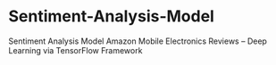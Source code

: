 # Sentiment-Analysis-Model
Sentiment Analysis Model Amazon Mobile Electronics Reviews – Deep Learning via TensorFlow Framework
